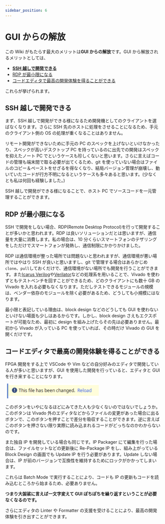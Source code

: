 ```yaml
---
sidebar_position: 6
---
```


# GUI からの解放

この Wiki がもたらす最大のメリットは**GUI からの解放**です。GUI から解放されるメリットとしては、

- **[SSH 越しで開発できる](#ssh-越しで開発できる)**
- [RDP が最小限になる](#rdp-が最小限になる)
- [コードエディタで最高の開発体験を得ることができる](#コードエディタで最高の開発体験を得ることができる)

これらが挙げられます。

## SSH 越しで開発できる

まず、SSH 越しで開発ができる様になるため開発機としてのクライアントを選ばなくなります。さらに SSH 先のホストに処理をさせることになるため、手元のクライアント側の OS の処理が重くなることはありません。

リモート開発ができないために手元の PC のスペックを上げないといけなかったり、スペックが高いデスクトップ PC を持っているのに出先での開発はスペックを抑えたノート PC でというケースも珍しくないと思います。さらに言えばコードの管理も端末間で取る必要が出てくるため、git を使っていない場合はファイルのコピー＆ペーストをせざるを得なくなり、結局バージョン管理が崩壊し、動いていたコードが行方不明になるというケースも多々あると思います。(少なくとも私は何回も経験しました。)

SSH 越しで開発ができる様になることで、ホスト PC でソースコードを一元管理することができます。

## RDP が最小限になる

SSH で開発をしない場合、RDP(Remote Desktop Protocol)を行って開発することが多いかと思われます。RDP は良いソリューションだとは思いますが、通信量を大量に消費します。私の場合は、10 分くらいスマートフォンのテザリングをしただけでスマートフォンが発熱し、通信制限にかかりかけました。

RDP は通信環境が整った場所では問題ないと思われますが、通信環境が悪い場所ではやはり SSH が良いと思いますし、git で管理する場合はあらかじめ`clone`、`pull`しておくだけで、通信環境がない場所でも開発を行うことができます。また[Icarus Verilog](https://steveicarus.github.io/iverilog/)や[Verilator](https://verilator.org/guide/latest/)などの処理系を用いることで、Vivado を使わずともテストベンチを回すことができるため、どのクライアントにも数十 GB の Vivado を入れる必要もなくなります。ただしテストできるモジュールの規模は、ベンダー依存のモジュールを除く必要があるため、どうしても小規模にはなります。

最小限と表記している理由は、block design などのどうしても GUI を使わないといけない場面も少しはあるからです。しかし、block design さえもエクスポートが可能なため、最初に design を組み上げたらその先は必要ありません。最初から Vivado が入っている PC を使っていれば、その時だけ Vivado の GUI を開くだけです。

## コードエディタで最高の開発体験を得ることができる

FPGA 開発をする上で VSCode や Vim などの自分好みのエディタで開発している人が多いと思いますが、GUI を使用した開発を行っていると、エディタと GUI を行き来することになります。

![reload](reload.png)

このボタンをいやになるほどにみてきた人も少なくないのではないでしょうか。このボタンは Vivado 外のエディタなどからファイルの変更があった場合に出るボタンで、このボタンを押すことで差分を吸収することができます。逆に言えばこのボタンを押さない限り実際に読み込まれるコードがどっちなのかわからないのです。

また独自 IP を開発している場合も同じです。IP Packager にて編集を行った場合は、ファイルセットなどの更新後に Re-Package IP をし、組み上がっている Block Design の画面でも Update IP を行う必要があります。Update しない場合は、IP が前のバージョンで互換性を維持するためにロックがかかってしまいます。

これらは Batch Mode で実行することにより、コードも IP の更新もコードを読み込むところから始まるため、必要ありません。

**つまり大袈裟に言えば一文字変えて GUI ぽちぽちを繰り返すということが必要なくなるのです。**

さらにエディタの Linter や Formatter の支援を受けることにより、最高の開発体験を引き出すことができます。

